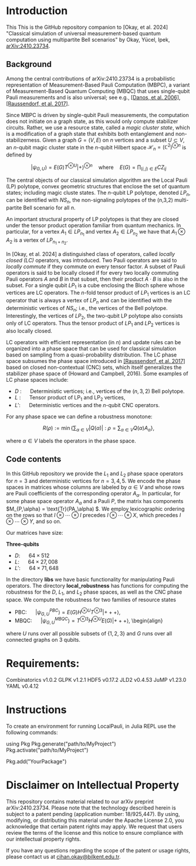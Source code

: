 
# Introduction

This This is the GitHub repository companion to [Okay, et al. 2024] "Classical simulation of universal measurement-based quantum computation using multipartite Bell scenarios" by Okay, Yücel, Ipek, [arXiv:2410.23734](https://arxiv.org/abs/2410.23734).

## Background

Among the central contributions of arXiv:2410.23734 is a probabilistic representation of Measurement-Based Pauli Computation (MBPC), a variant of Measurement-Based Quantum Computing (MBQC) that uses single-qubit Pauli measurements and is also universal; see e.g., [[Danos, et al. 2006]](https://arxiv.org/abs/0704.1263), [[Raussendorf, et al. 2017]](https://arxiv.org/abs/1511.08506).

Since MBPC is driven by single-qubit Pauli measurements, the computation does not initiate on a graph state, as this would only compute stabilizer circuits. Rather, we use a resource state, called a *magic cluster state*, which is a modification of a graph state that exhibits both entanglement and non-stabilizerness. Given a graph $G = (V,E)$ on $n$ vertices and a subset $U\subset V$, an $n$-qubit magic cluster state in the $n$-qubit Hilbert space $\mathcal{H}_n = (\mathbb{C}^2)^{\otimes n}$ is defined by

$$\left |\psi_{G,U} \right \rangle = E(G)T^{\otimes U} \left |+ \right \rangle^{\otimes n}\quad \text{where}\quad E(G) = \prod_{(i,j)\in E}CZ_{ij}$$

The central objects of our classical simulation algorithm are the Local Pauli (LP) polytope, convex geometric structures that enclose the set of quantum states; including magic cluste states. The $n$-qubit LP polytope, denoted $LP_n$, can be identified with $NS_n$, the non-signaling polytopes of the (n,3,2) multi-partite Bell scenario for all $n$.

An important structural property of LP polytopes is that they are closed under the tensor product operation familiar from quantum mechanics. In particular, for a vertex $A_1\in LP_{n_1}$ and vertex $A_2\in LP_{n_2}$ we have that $A_1\otimes A_2$ is a vertex of $LP_{n_1+n_2}$.

In [Okay, et al. 2024] a distinguished class of operators, called *locally closed (LC)* operators, was introduced. Two Pauli operators are said to *locally commute* if they commute on every tensor factor. A subset of Pauli operators is said to be locally closed if for every two locally commuting Pauli operators $A$ and $B$ in that subset, then their product $A\cdot B$ is also in the subset. For a single qubit $LP_1$ is a cube enclosing the Bloch sphere whose vertices are LC operators. The $n$-fold tensor product of $LP_1$ vertices is an LC operator that is always a vertex of $LP_n$ and can be identified with the deterministic vertices of $NS_n$; i.e., the vertices of the Bell polytope. Interestingly, the vertices of $LP_2$, the two-qubit LP polytope also consists only of LC operators. Thus the tensor product of $LP_1$ and $LP_2$ vertices is also locally closed. 

LC operators with efficient representation (in $n$) and update rules can be organized into a phase space that can be used for classical simulation based on sampling from a quasi-probability distribution. The LC phase space subsumes the phase space introduced in [[Raussendorf, et al. 2017]](https://arxiv.org/abs/1905.05374) based on closed non-contextual (CNC) sets, which itself generalizes the stabilizer phase space of (Howard and Campbell, 2016). Some examples of LC phase spaces include:

- $D~$:$~~~~~$ Deterministic vertices; i.e., vertices of the $(n,3,2)$ Bell polytope.
- $L~$:$~~~~~$ Tensor product of $\text{LP}_1$ and $\text{LP}_2$ vertices,
- $L'$:$~~~~~$ Deterministic vertices and the $n$-qubit CNC operators.

For any phase space we can define a robustness monotone:

$$R(\rho) := \min \left\{\sum_{\alpha\in V} |Q(\alpha)|~:~\rho = \sum_{\alpha\in V} Q(\alpha) A_\alpha \right\},$$

where $\alpha \in V$ labels the operators in the phase space.


## Code contents


In this GitHub repository we provide the $L_1$ and $L_2$ phase space operators for $n=3$ and deterministic vertices for $n=3,4,5$. We encode the phase spaces in matrices whose columns are labeled by $\alpha \in V$ and whose rows are Pauli coefficients of the corresponding operator $A_\alpha$. In particular, for some phase space operator $A_\alpha$ and a Pauli $P$, the matrix has components $M_{P,\alpha} = \text{Tr}(PA_\alpha) $.  We employ lexicographic ordering on the rows so that $I\otimes \cdots \otimes I$ precedes $I\otimes \cdots \otimes X$, which precedes $I\otimes \cdots \otimes Y$, and so on.

Our matrices have size:

**Three-qubits**

- $D$:$~~~~~$ $64\times 512$
- $L$:$~~~~~$ $64\times 27,008$
- $L'$:$~~~~~$ $64\times 71,648$


In the directory **libs** we have basic functionality for manipulating Pauli operators. The directory **local_robustness** has functions for computing the robustness for the $D$, $L_1$, and $L_2$ phase spaces, as well as the CNC phase space. We compute the robustness for two families of resource states

- PBC: $~~~~~\left |\psi_{G,U}^{PBC} \right \rangle = E(G)H^{\otimes U}T^{\otimes 3} \left |+++ \right \rangle,$
- MBQC: $~~~~~\left |\psi_{G,U}^{MBQC} \right \rangle =T^{\otimes 3} H^{\otimes U}E(G) \left |+++ \right \rangle,$
\begin{align}

where $U$ runs over all possible subsets of $\{1,2,3\}$ and $G$ runs over all connected graphs on $3$ qubits. 


# Requirements:

Combinatorics   v1.0.2
GLPK            v1.2.1
HDF5            v0.17.2
JLD2            v0.4.53
JuMP            v1.23.0
YAML            v0.4.12

# Instructions

To create an environment for running LocalPauli, in Julia REPL use the following commands:

using Pkg
Pkg.generate("path/to/MyProject")
Pkg.activate("path/to/MyProject")

Pkg.add("YourPackage")


# Disclaimer on Intellectual Property

This repository contains material related to our arXiv preprint arXiv:2410.23734. Please note that the technology described herein is subject to a patent pending (application number: 18/925,447). By using, modifying, or distributing this material under the Apache License 2.0, you acknowledge that certain patent rights may apply. We request that users review the terms of the license and this notice to ensure compliance with our intellectual property rights.

If you have any questions regarding the scope of the patent or usage rights, please contact us at cihan.okay@bilkent.edu.tr.


